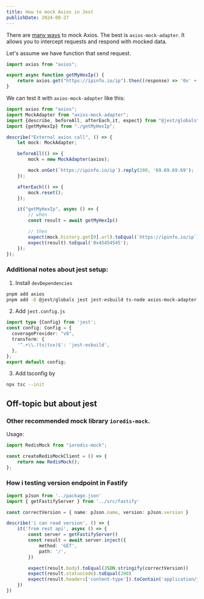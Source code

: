 ```yaml
---
title: How to mock Axios in Jest
publishDate: 2024-08-27
---
```


There are [many ways](https://vhudyma-blog.eu/3-ways-to-mock-axios-in-jest/) to mock Axios. The best
is `axios-mock-adapter`. It allows you to intercept requests and respond with mocked data.

Let's assume we have function that send request.

```ts
import axios from "axios";

export async function getMyHexIp() {
    return axios.get("https://ipinfo.io/ip").then((response) => '0x' + response.data.split('.').map((x: string) => parseInt(x).toString(16)).join(''));
}
```

We can test it with `axios-mock-adapter` like this:

```ts
import axios from "axios";
import MockAdapter from "axios-mock-adapter";
import {describe, beforeAll, afterEach,it, expect} from "@jest/globals";
import {getMyHexIp} from "./getMyHexIp";

describe("External axios call", () => {
    let mock: MockAdapter;

    beforeAll(() => {
        mock = new MockAdapter(axios);

        mock.onGet(`https://ipinfo.io/ip`).reply(200, '69.69.69.69');
    });

    afterEach(() => {
        mock.reset();
    });

    it("getMyHexIp", async () => {
        // when
        const result = await getMyHexIp()

        // then
        expect(mock.history.get[0].url).toEqual(`https://ipinfo.io/ip`);
        expect(result).toEqual('0x45454545');
    });
});
```

### Additional notes about jest setup:

1. Install `devDependencies`

```bash
pnpm add axios
pnpm add -D @jest/globals jest jest-esbuild ts-node axios-mock-adapter
```

2. Add `jest.config.js`

```ts
import type {Config} from 'jest';
const config: Config = {
  coverageProvider: "v8",
  transform: {
    '^.+\\.(ts|tsx)$': 'jest-esbuild',
  },
};
export default config;
```

3. Add tsconfig by

```bash
npx tsc --init
```

## Off-topic but about jest

### Other recommended mock library `ioredis-mock`. 

Usage:

```ts
import RedisMock from "ioredis-mock";

const createRedisMockClient = () => {
    return new RedisMock();
};
```

### How i testing version endpoint in Fastify

```ts
import pJson from '../package.json'
import { getFastifyServer } from '../src/fastify'

const correctVersion = { name: pJson.name, version: pJson.version }

describe('i can read version', () => {
    it('from rest api', async () => {
        const server = getFastifyServer()
        const result = await server.inject({
            method: 'GET',
            path: '/',
        })

        expect(result.body).toEqual(JSON.stringify(correctVersion))
        expect(result.statusCode).toEqual(200)
        expect(result.headers['content-type']).toContain('application/json')
    })
})
```